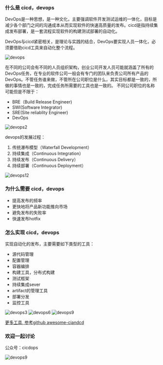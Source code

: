 ### 什么是 cicd，devops
DevOps是一种思想，是一种文化，主要强调软件开发测试运维的一体化，目标是减少各个部门之间的沟通成本从而实现软件的快速高质量的发布。cicd是指持续集成发布部署，是一套流程实现软件的构建测试部署的自动化。

DevOps与cicd紧密相关，是理论与实践的结合，DevOps要实现人员一体化，必须要借助cicd工具来自动化整个流程。

![devops](http://aishizhe.cn/cicdops/Devops.png)

在不同的公司会有不同的人员组织架构，创业公司开发人员可能就涵盖了所有的DevOps任务，在专业的软件公司一般会有专门的团队来负责公司所有产品的DevOps。不管任务谁来做，不管所在公司职位是什么，其实目标都是一致的，所做的事情也是一致的，完成任务所需要的工具也是一致的。
不同公司职位的名称可能但是不限于：
- BRE（Build Release Engineer)
- SWI(Software Integrator)
- SRE(Site reliablity Engineer)
- DevOps

![devops2](http://aishizhe.cn/cicdops/devops2.jpg)

devops的发展过程：
1. 传统瀑布模型（Waterfall Development）
2. 持续集成（Continuous Integration）
3. 持续发布（Continuous Delivery）
4. 持续部署（Continuous Deployment）

![devops12](http://aishizhe.cn/cicdops/devops12.PNG)

### 为什么需要 cicd，devops
- 提高发布的频率
- 更快地将产品新功能推向市场
- 避免发布的失败率
- 快速发布hotfix

### 怎么实现 cicd，devops
实现自动化的发布，主要需要如下类型的工具：
- 源代码管理
- 配置管理
- 容器编排
- 构建工具，分布式构建
- 测试框架
- 持续集成sever
- artifact的管理工具
- 部署分发
- 监控工具

![devops3](http://aishizhe.cn/cicdops/devops3.png)
![devops6](http://aishizhe.cn/cicdops/devops6.png)
![devops9](http://aishizhe.cn/cicdops/devops9.jpeg)

[更多工具, 参考github awesome-ciandcd](https://github.com/cicdops/awesome-ciandcd/blob/master/README.md)

### 欢迎一起讨论
公众号：cicdops

![devops9](http://aishizhe.cn/cicdops/gzh12.jpg)
